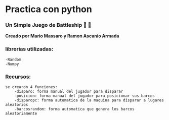 # Practica con python 

### Un Simple Juego de Battleship	:ocean: :ship:

**Creado por Mario Massaro y Ramon Ascanio Armada**
 
### librerias utilizadas:

    -Random
    -Numpy

### Recursos:

    se crearon 4 funciones:
        -disparo: forma manual del jugador para disparar
        -posicion: forma manual del jugador para posicionar sus barcos
        -disparopc: forma automatica de la maquina para disparar a lugares aleatorios
        -barcosrandom: forma automatica que genera los barcos aleatoriamente

